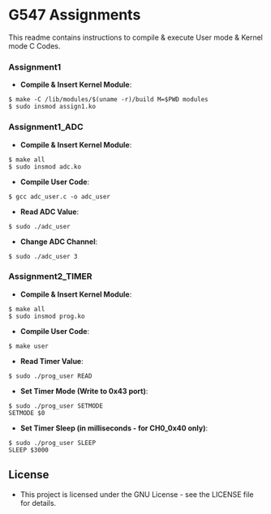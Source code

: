 # G547 Assignments 
This readme contains instructions to compile & execute User mode & Kernel mode C Codes.

### Assignment1
* **Compile & Insert Kernel Module**: 
```shell
$ make -C /lib/modules/$(uname -r)/build M=$PWD modules
$ sudo insmod assign1.ko
```

### Assignment1_ADC
* **Compile & Insert Kernel Module**: 
```shell
$ make all
$ sudo insmod adc.ko
```
* **Compile User Code**: 
```shell
$ gcc adc_user.c -o adc_user
```
* **Read ADC Value**: 
```shell
$ sudo ./adc_user
```
* **Change ADC Channel**: 
```shell
$ sudo ./adc_user 3
```

### Assignment2_TIMER
* **Compile & Insert Kernel Module**: 
```shell
$ make all
$ sudo insmod prog.ko
```
* **Compile User Code**: 
```shell
$ make user
```
* **Read Timer Value**: 
```shell
$ sudo ./prog_user READ
```
* **Set Timer Mode (Write to 0x43 port)**: 
```shell
$ sudo ./prog_user SETMODE
SETMODE $0
```
* **Set Timer Sleep (in milliseconds - for CH0_0x40 only)**: 
```shell
$ sudo ./prog_user SLEEP
SLEEP $3000
```

## License
* This project is licensed under the GNU License - see the LICENSE file for details.


